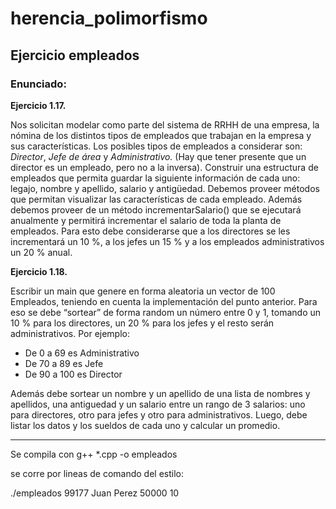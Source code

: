 # herencia_polimorfismo

## Ejercicio empleados

### Enunciado:

**Ejercicio 1.17.**

Nos solicitan modelar como parte del sistema de RRHH de
una empresa, la nómina de los distintos tipos de empleados que trabajan en
la empresa y sus características. Los posibles tipos de empleados a considerar
son: _Director_, _Jefe de área_ y _Administrativo._ (Hay que tener presente que un
director es un empleado, pero no a la inversa). Construir una estructura de
empleados que permita guardar la siguiente información de cada uno: 
legajo, nombre y apellido, salario y antigüedad. Debemos proveer métodos que
permitan visualizar las características de cada empleado. Además debemos
proveer de un método incrementarSalario() que se ejecutará anualmente y
permitirá incrementar el salario de toda la planta de empleados. Para esto
debe considerarse que a los directores se les incrementará un 10 %, a los jefes
un 15 % y a los empleados administrativos un 20 % anual.


**Ejercicio 1.18.** 

Escribir un main que genere en forma aleatoria un vector
de 100 Empleados, teniendo en cuenta la implementación del punto anterior. 
Para eso se debe “sortear” de forma random un número entre 0 y 1,
tomando un 10 % para los directores, un 20 % para los jefes y el resto serán
administrativos. Por ejemplo:

- De 0 a 69 es Administrativo
- De 70 a 89 es Jefe
- De 90 a 100 es Director

Además debe sortear un nombre y un apellido de una lista de nombres y
apellidos, una antiguedad y un salario entre un rango de 3 salarios: uno para
directores, otro para jefes y otro para administrativos.
Luego, debe listar los datos y los sueldos de cada uno y calcular un promedio.

------

Se compila con g++ *.cpp -o empleados

se corre por lineas de comando del estilo:

./empleados 99177 Juan Perez 50000 10



